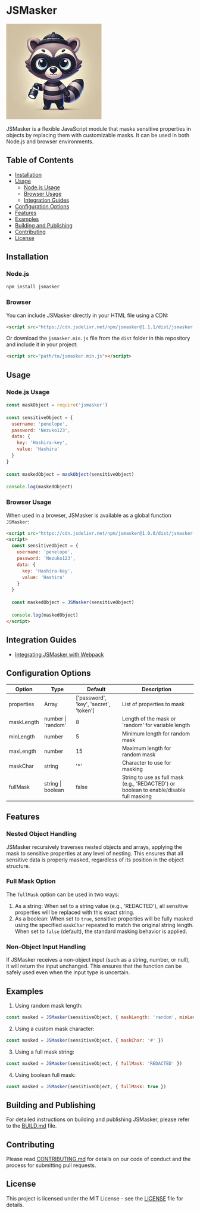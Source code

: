 # JSMasker

![Bandit Mascot](images/bandit.png)

JSMasker is a flexible JavaScript module that masks sensitive properties in objects by replacing them with customizable masks. It can be used in both Node.js and browser environments.

## Table of Contents

- [Installation](#installation)
- [Usage](#usage)
  - [Node.js Usage](#nodejs-usage)
  - [Browser Usage](#browser-usage)
  - [Integration Guides](#integration-guides)
- [Configuration Options](#configuration-options)
- [Features](#features)
- [Examples](#examples)
- [Building and Publishing](#building-and-publishing)
- [Contributing](#contributing)
- [License](#license)

## Installation

### Node.js

```bash
npm install jsmasker
```

### Browser

You can include JSMasker directly in your HTML file using a CDN:

```html
<script src="https://cdn.jsdelivr.net/npm/jsmasker@1.1.1/dist/jsmasker.min.js"></script>
```

Or download the `jsmasker.min.js` file from the `dist` folder in this repository and include it in your project:

```html
<script src="path/to/jsmasker.min.js"></script>
```

## Usage

### Node.js Usage

```javascript
const maskObject = require('jsmasker')

const sensitiveObject = {
  username: 'penelope',
  password: 'Nezuko123',
  data: {
    key: 'Hashira-key',
    value: 'Hashira'
  }
}

const maskedObject = maskObject(sensitiveObject)

console.log(maskedObject)
```

### Browser Usage

When used in a browser, JSMasker is available as a global function `JSMasker`:

```html
<script src="https://cdn.jsdelivr.net/npm/jsmasker@1.0.0/dist/jsmasker.min.js"></script>
<script>
  const sensitiveObject = {
    username: 'penelope',
    password: 'Nezuko123',
    data: {
      key: 'Hashira-key',
      value: 'Hashira'
    }
  }

  const maskedObject = JSMasker(sensitiveObject)

  console.log(maskedObject)
</script>
```
## Integration Guides

- [Integrating JSMasker with Webpack](WEBPACK_INTEGRATION.md)

## Configuration Options

| Option | Type | Default | Description |
|--------|------|---------|-------------|
| properties | Array | ['password', 'key', 'secret', 'token'] | List of properties to mask |
| maskLength | number \| 'random' | 8 | Length of the mask or 'random' for variable length |
| minLength | number | 5 | Minimum length for random mask |
| maxLength | number | 15 | Maximum length for random mask |
| maskChar | string | '*' | Character to use for masking |
| fullMask | string \| boolean | false | String to use as full mask (e.g., 'REDACTED') or boolean to enable/disable full masking |

## Features

### Nested Object Handling

JSMasker recursively traverses nested objects and arrays, applying the mask to sensitive properties at any level of nesting. This ensures that all sensitive data is properly masked, regardless of its position in the object structure.

### Full Mask Option

The `fullMask` option can be used in two ways:

1. As a string: When set to a string value (e.g., 'REDACTED'), all sensitive properties will be replaced with this exact string.
2. As a boolean: When set to `true`, sensitive properties will be fully masked using the specified `maskChar` repeated to match the original string length. When set to `false` (default), the standard masking behavior is applied.

### Non-Object Input Handling

If JSMasker receives a non-object input (such as a string, number, or null), it will return the input unchanged. This ensures that the function can be safely used even when the input type is uncertain.

## Examples

1. Using random mask length:

```javascript
const masked = JSMasker(sensitiveObject, { maskLength: 'random', minLength: 3, maxLength: 8 })
```

2. Using a custom mask character:

```javascript
const masked = JSMasker(sensitiveObject, { maskChar: '#' })
```

3. Using a full mask string:

```javascript
const masked = JSMasker(sensitiveObject, { fullMask: 'REDACTED' })
```

4. Using boolean full mask:

```javascript
const masked = JSMasker(sensitiveObject, { fullMask: true })
```

## Building and Publishing

For detailed instructions on building and publishing JSMasker, please refer to the [BUILD.md](BUILD.md) file.

## Contributing

Please read [CONTRIBUTING.md](CONTRIBUTING.md) for details on our code of conduct and the process for submitting pull requests.

## License

This project is licensed under the MIT License - see the [LICENSE](LICENSE) file for details.